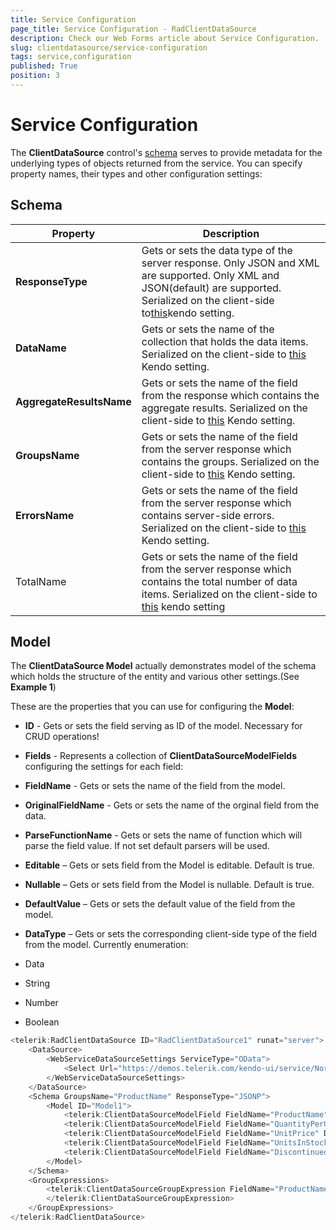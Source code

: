 ```yaml
---
title: Service Configuration
page_title: Service Configuration - RadClientDataSource
description: Check our Web Forms article about Service Configuration.
slug: clientdatasource/service-configuration
tags: service,configuration
published: True
position: 3
---
```


# Service Configuration



The **ClientDataSource** control's [schema](https://docs.telerik.com/kendo-ui/api/framework/datasource#configuration-schema) serves to provide metadata for the underlying types of objects returned from the service. You can specify property names, their types and other configuration settings:

## Schema


|  Property  |  Description  |
| ------ | ------ |
| **ResponseType** |Gets or sets the data type of the server response. Only JSON and XML are supported. Only XML and JSON(default) are supported. Serialized on the client-side to[this](https://docs.telerik.com/kendo-ui/api/framework/datasource#configuration-schema.type)kendo setting.|
| **DataName** |Gets or sets the name of the collection that holds the data items. Serialized on the client-side to [this](https://docs.telerik.com/kendo-ui/api/framework/datasource#configuration-schema.data) Kendo setting.|
| **AggregateResultsName** |Gets or sets the name of the field from the response which contains the aggregate results. Serialized on the client-side to [this](https://docs.telerik.com/kendo-ui/api/framework/datasource#configuration-schema.aggregates) Kendo setting.|
| **GroupsName** |Gets or sets the name of the field from the server response which contains the groups. Serialized on the client-side to [this](https://docs.telerik.com/kendo-ui/api/framework/datasource#configuration-schema.groups) Kendo setting.|
| **ErrorsName** |Gets or sets the name of the field from the server response which contains server-side errors. Serialized on the client-side to [this](https://docs.telerik.com/kendo-ui/api/framework/datasource#configuration-schema.errors) Kendo setting.|
|TotalName|Gets or sets the name of the field from the server response which contains the total number of data items. Serialized on the client-side to [this](https://docs.telerik.com/kendo-ui/api/framework/datasource#configuration-schema.total) kendo setting|

## Model

The **ClientDataSource Model** actually demonstrates model of the schema which holds the structure of the entity and various other settings.(See **Example 1**)

These are the properties that you can use for configuring the **Model**:

* **ID** - Gets or sets the field serving as ID of the model. Necessary for CRUD operations!

* **Fields** - Represents a collection of **ClientDataSourceModelFields** configuring the settings for each field:

* **FieldName** - Gets or sets the name of the field from the model.

* **OriginalFieldName** - Gets or sets the name of the orginal field from the data.

* **ParseFunctionName** - Gets or sets the name of function which will parse the field value. If not set default parsers will be used.

* **Editable** – Gets or sets field from the Model is editable. Default is true.

* **Nullable** – Gets or sets field from the Model is nullable. Default is true.

* **DefaultValue** – Gets or sets the default value of the field from the model.

* **DataType** – Gets or sets the corresponding client-side type of the field from the model. Currently enumeration:

* Data

* String

* Number

* Boolean

````C#
<telerik:RadClientDataSource ID="RadClientDataSource1" runat="server">
    <DataSource>
        <WebServiceDataSourceSettings ServiceType="OData">
            <Select Url="https://demos.telerik.com/kendo-ui/service/Northwind.svc/Products" DataType="JSONP" />
        </WebServiceDataSourceSettings>
    </DataSource>
    <Schema GroupsName="ProductName" ResponseType="JSONP">
        <Model ID="Model1">
            <telerik:ClientDataSourceModelField FieldName="ProductName" DataType="String" Editable="true" IgnoreCase="true" />
            <telerik:ClientDataSourceModelField FieldName="QuantityPerUnit" DataType="String" Nullable="false" />
            <telerik:ClientDataSourceModelField FieldName="UnitPrice" DataType="Number" DataType="Number"  />
            <telerik:ClientDataSourceModelField FieldName="UnitsInStock" DataType="Number" />
            <telerik:ClientDataSourceModelField FieldName="Discontinued" DataType="Boolean" />
        </Model>
    </Schema>
    <GroupExpressions>
        <telerik:ClientDataSourceGroupExpression FieldName="ProductName">
        </telerik:ClientDataSourceGroupExpression>
    </GroupExpressions>
</telerik:RadClientDataSource>	
````


